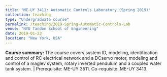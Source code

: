 ```yaml
---
title: "ME-UY 3411: Automatic Controls Laboratory (Spring 2019)"
collection: teaching
type: "Undergraduate course"
permalink: /teaching/2019-Spring-Automatic-Controls-Lab
venue: "NYU Tandon School of Engineering"
date: 2019-01-23
location: "New York, USA"
---
```


<b>Course summary: </b>The course covers system ID, modeling, identification and control of RC electrical network and a DCservo motor, modeling and control of a maglev system, rotary inverted pendulum and a coupled water tank system. | Prerequisite: ME-UY 3511. Co-requisite: ME-UY 3413.

<!-- Heading 1
======

Heading 2
======

Heading 3
====== -->